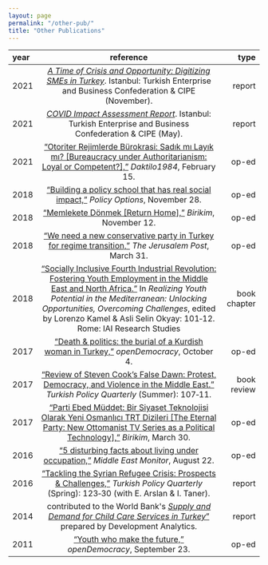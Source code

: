 ```yaml
---
layout: page
permalink: "/other-pub/"
title: "Other Publications"
---
```



|   year          |       reference        |  type | 
| :---         |     :---:     | ---: |
| 2021 | [<i>A Time of Crisis and Opportunity: Digitizing SMEs in Turkey</i>](https://turkonfed.org/en/detail/3578/a-time-of-crisis-and-opportunity-digitizing-smes-in-turkey). Istanbul: Turkish Enterprise and Business Confederation & CIPE (November). | report
| 2021 | [<i>COVID Impact Assessment Report</i>](https://turkonfed.org/en/detail/3458/covid-19-impact-assessment-report). Istanbul: Turkish Enterprise and Business Confederation & CIPE (May). | report
| 2021   | [“Otoriter Rejimlerde Bürokrasi: Sadık mı Layık mı? [Bureaucracy under Authoritarianism: Loyal or Competent?],”](https://daktilo1984.com/forum/otoriter-rejimlerde-burokrasi-sadik-mi-layik-mi/) <i>Daktilo1984</i>, February 15.  |  op-ed
| 2018  | [“Building a policy school that has real social impact,”](https://policyoptions.irpp.org/magazines/february-2018/building-a-policy-school-that-has-real-social-impact/) <i>Policy Options</i>, November 28.  |  op-ed
| 2018  | [“Memlekete Dönmek [Return Home],”](https://birikimdergisi.com/guncel/9210/memlekete-donmek) <i>Birikim</i>, November 12.  |  op-ed
| 2018  | [“We need a new conservative party in Turkey for regime transition,”](https://www.jpost.com/Opinion/We-need-a-new-conservative-party-in-Turkey-for-regime-transition-585286) <i>The Jerusalem Post</i>, March 31.  |  op-ed
| 2018   | [“Socially Inclusive Fourth Industrial Revolution: Fostering Youth Employment in the Middle East and North Africa.”](https://www.iai.it/en/pubblicazioni/realizing-youth-potential-mediterranean-unlocking-opportunities-overcoming-challenges) In <i>Realizing Youth Potential in the Mediterranean: Unlocking Opportunities, Overcoming Challenges</i>, edited by Lorenzo Kamel & Asli Selin Okyay: 101‑12. Rome: IAI Research Studies   |  book chapter
| 2017  | [“Death & politics: the burial of a Kurdish woman in Turkey,”](https://www.opendemocracy.net/en/north-africa-west-asia/politics-death-kurdish-turkey-kurd/) <i>openDemocracy</i>, October 4.  |  op-ed
| 2017  | [“Review of Steven Cook’s False Dawn: Protest, Democracy, and Violence in the Middle East.”](http://turkishpolicy.com/files/articlepdf/book-review-false-dawn-protest-democracy-and-violence-in-the-new-middle-east_en_1847.pdf) <i>Turkish Policy Quarterly</i> (Summer): 107‑11.  |  book review
| 2017  | [“Parti Ebed Müddet: Bir Siyaset Teknolojisi Olarak Yeni Osmanlıcı TRT Dizileri [The Eternal Party: New Ottomanist TV Series as a Political Technology],”](https://birikimdergisi.com/guncel/8236/parti-ebed-muddet-bir-siyaset-teknolojisi-olarak-yeni-osmanlici-trt-dizileri) <i>Birikim</i>, March 30. | op-ed
| 2016  | [“5 disturbing facts about living under occupation,”](https://www.middleeastmonitor.com/20160822-5-disturbing-facts-about-living-under-occupation/) <i>Middle East Monitor</i>, August 22. | op-ed
| 2016 | [“Tackling the Syrian Refugee Crisis: Prospects & Challenges,”](http://turkishpolicy.com/article/803/tackling-the-syrian-refugee-crisis-prospects-challenges) <i>Turkish Policy Quarterly</i> (Spring): 123‑30 (with E. Arslan & I. Taner). | report
| 2014 | contributed to the World Bank's [<i>Supply and Demand for Child Care Services in Turkey</i>”](https://docs.wixstatic.com/ugd/b70f3f_fbc0cd4b7e4049d7ade1c182d66aa3f7.pdf) prepared by Development Analytics. | report
| 2011 | [“Youth who make the future,”](https://www.opendemocracy.net/en/youth-who-make-future/) <i>openDemocracy</i>, September 23. | op-ed


